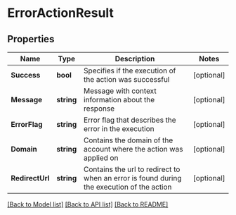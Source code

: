 # ErrorActionResult

## Properties

Name | Type | Description | Notes
------------ | ------------- | ------------- | -------------
**Success** | **bool** | Specifies if the execution of the action was successful | [optional] 
**Message** | **string** | Message with context information about the response | [optional] 
**ErrorFlag** | **string** | Error flag that describes the error in the execution | [optional] 
**Domain** | **string** | Contains the domain of the account where the action was applied on | [optional] 
**RedirectUrl** | **string** | Contains the url to redirect to when an error is found during the execution of the action | [optional] 

[[Back to Model list]](../README.md#documentation-for-models) [[Back to API list]](../README.md#documentation-for-api-endpoints) [[Back to README]](../README.md)



